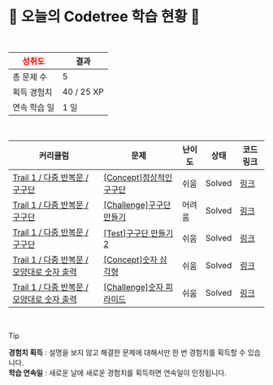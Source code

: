 # 🌲 오늘의 Codetree 학습 현황 🌲

<br />

| <span style="color:red;display:block;text-align:center;"> **성취도**</span> | 결과 |
|---|---|
| 총 문제 수 | 5 |
| 획득 경험치 | 40 / 25 XP |
| 연속 학습 일 | 1 일 |

<br />

|커리큘럼|문제|난이도|상태|코드 링크|
|---|---|---|---|---|
|[Trail 1 / 다중 반복문 / 구구단](https://www.codetree.ai/trail-info/novice-low/)|[[Concept]정상적인 구구단](https://www.codetree.ai/trails/complete/curated-cards/intro-normal-multiple/)|쉬움|Solved|[링크](https://github.com/whateveriiwant/Codetree-TILs/blob/main/250323/%EC%A0%95%EC%83%81%EC%A0%81%EC%9D%B8%20%EA%B5%AC%EA%B5%AC%EB%8B%A8/normal-multiple.js)|
|[Trail 1 / 다중 반복문 / 구구단](https://www.codetree.ai/trail-info/novice-low/)|[[Challenge]구구단 만들기](https://www.codetree.ai/trails/complete/curated-cards/challenge-print-multiplication-table/)|어려움|Solved|[링크](https://github.com/whateveriiwant/Codetree-TILs/blob/main/250323/%EA%B5%AC%EA%B5%AC%EB%8B%A8%20%EB%A7%8C%EB%93%A4%EA%B8%B0/print-multiplication-table.js)|
|[Trail 1 / 다중 반복문 / 구구단](https://www.codetree.ai/trail-info/novice-low/)|[[Test]구구단 만들기 2](https://www.codetree.ai/trails/complete/curated-cards/test-print-multiplication-table-2/)|쉬움|Solved|[링크](https://github.com/whateveriiwant/Codetree-TILs/blob/main/250323/%EA%B5%AC%EA%B5%AC%EB%8B%A8%20%EB%A7%8C%EB%93%A4%EA%B8%B0%202/print-multiplication-table-2.js)|
|[Trail 1 / 다중 반복문 / 모양대로 숫자 출력](https://www.codetree.ai/trail-info/novice-low/)|[[Concept]숫자 삼각형](https://www.codetree.ai/trails/complete/curated-cards/intro-number-triangle/)|쉬움|Solved|[링크](https://github.com/whateveriiwant/Codetree-TILs/blob/main/250323/%EC%88%AB%EC%9E%90%20%EC%82%BC%EA%B0%81%ED%98%95/number-triangle.js)|
|[Trail 1 / 다중 반복문 / 모양대로 숫자 출력](https://www.codetree.ai/trail-info/novice-low/)|[[Challenge]숫자 피라미드](https://www.codetree.ai/trails/complete/curated-cards/challenge-number-pyramid/)|쉬움|Solved|[링크](https://github.com/whateveriiwant/Codetree-TILs/blob/main/250323/%EC%88%AB%EC%9E%90%20%ED%94%BC%EB%9D%BC%EB%AF%B8%EB%93%9C/number-pyramid.js)|


<br />

> [!TIP]
> **경험치 획득** : 설명을 보지 않고 해결한 문제에 대해서만 한 번 경험치를 획득할 수 있습니다.  
> **학습 연속일** : 새로운 날에 새로운 경험치를 획득하면 연속일이 인정됩니다.

